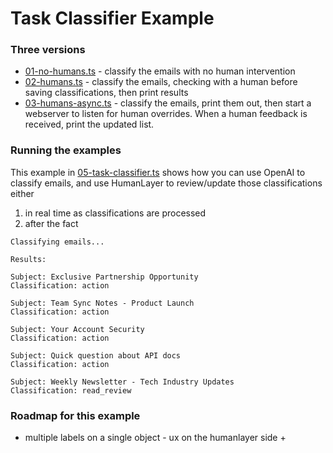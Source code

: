 # Task Classifier Example

### Three versions

- [01-no-humans.ts](./01-no-humans.ts) - classify the emails with no human intervention
- [02-humans.ts](./02-human-review-sync.ts) - classify the emails, checking with a human before saving classifications, then print results
- [03-humans-async.ts](./03-humans-async.ts) - classify the emails, print them out, then start a webserver to listen for human overrides. When a human feedback is received, print the updated list.

### Running the examples

This example in [05-task-classifier.ts](./05-task-classifier.ts) shows how you can use OpenAI to classify emails, and use HumanLayer to review/update
those classifications either

1. in real time as classifications are processed
2. after the fact

```
Classifying emails...

Results:

Subject: Exclusive Partnership Opportunity
Classification: action

Subject: Team Sync Notes - Product Launch
Classification: action

Subject: Your Account Security
Classification: action

Subject: Quick question about API docs
Classification: action

Subject: Weekly Newsletter - Tech Industry Updates
Classification: read_review
```

### Roadmap for this example

- multiple labels on a single object - ux on the humanlayer side +
